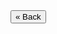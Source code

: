 
<router-link to="/" class="my-5">
    <button type="button" class="mt-4 btn btn-outline-success">&laquo; Back</button>
</router-link>